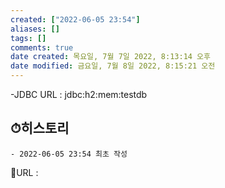 ```yaml
---
created: ["2022-06-05 23:54"]
aliases: []
tags: []
comments: true
date created: 목요일, 7월 7일 2022, 8:13:14 오후
date modified: 금요일, 7월 8일 2022, 8:15:21 오전
---
```


-JDBC URL :  jdbc:h2:mem:testdb

## ⏱히스토리
	- 2022-06-05 23:54 최초 작성


📙URL :